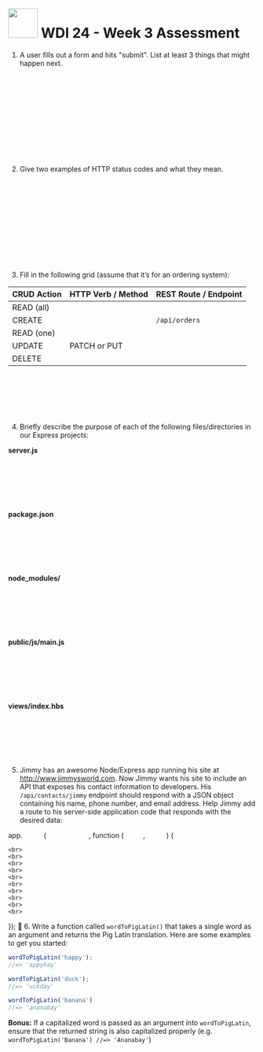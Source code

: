 # <img src="https://cloud.githubusercontent.com/assets/7833470/10899314/63829980-8188-11e5-8cdd-4ded5bcb6e36.png" height="60"> WDI 24 - Week 3 Assessment

1. A user fills out a form and hits "submit". List at least 3 things that might happen next.

  <br>
  <br>
  <br>
  <br>
  <br>
  <br>
  <br>
  <br>
  <br>
  <br>

2. Give two examples of HTTP status codes and what they mean.

  <br>
  <br>
  <br>
  <br>
  <br>
  <br>
  <br>
  <br>
  <br>
  <br>

3. Fill in the following grid (assume that it’s for an ordering system):

  | CRUD Action | HTTP Verb / Method | REST Route / Endpoint |
  | :--- | :--- | :--- |
  | READ (all) |  |  |
  | CREATE |  | `/api/orders` |
  | READ (one) |  |  |
  | UPDATE | PATCH or PUT |  |
  | DELETE |  |  |

  <br>
  <br>
  <br>
  <br>
  <br>

4. Briefly describe the purpose of each of the following files/directories in our Express projects:

  **server.js**

  <br>
  <br>
  <br>
  <br>
  <br>

  **package.json**

  <br>
  <br>
  <br>
  <br>
  <br>

  **node_modules/**

  <br>
  <br>
  <br>
  <br>
  <br>

  **public/js/main.js**

  <br>
  <br>
  <br>
  <br>
  <br>

  **views/index.hbs**

  <br>
  <br>
  <br>
  <br>
  <br>

5. Jimmy has an awesome Node/Express app running his site at http://www.jimmysworld.com. Now Jimmy wants his site to include an API that exposes his contact information to developers. His `/api/contacts/jimmy` endpoint should respond with a JSON object containing his name, phone number, and email address. Help Jimmy add a route to his server-side application code that responds with the desired data:

  app.&nbsp;&nbsp;&nbsp;&nbsp;&nbsp;&nbsp;&nbsp;&nbsp;&nbsp;&nbsp; (&nbsp;&nbsp;&nbsp;&nbsp;&nbsp;&nbsp;&nbsp;&nbsp;&nbsp;&nbsp;&nbsp;&nbsp;&nbsp;&nbsp;&nbsp;&nbsp;&nbsp;&nbsp;&nbsp;&nbsp;&nbsp;&nbsp;, function (&nbsp;&nbsp;&nbsp;&nbsp;&nbsp;&nbsp;&nbsp;&nbsp;&nbsp;&nbsp;, &nbsp;&nbsp;&nbsp;&nbsp;&nbsp;&nbsp;&nbsp;&nbsp;&nbsp;&nbsp;) {

    <br>
    <br>
    <br>
    <br>
    <br>
    <br>
    <br>
    <br>
    <br>
    <br>

  });

6. Write a function called `wordToPigLatin()` that takes a single word as an argument and returns the Pig Latin translation. Here are some examples to get you started:

  ```js
  wordToPigLatin('happy');
  //=> 'appyhay'

  wordToPigLatin('duck');
  //=> 'uckday'

  wordToPigLatin('banana')
  //=> 'ananabay'
  ```

  **Bonus:** If a capitalized word is passed as an argument into `wordToPigLatin`, ensure that the returned string is also capitalized properly (e.g. `wordToPigLatin('Banana') //=> 'Ananabay'`)

  <br>
  <br>
  <br>
  <br>
  <br>
  <br>
  <br>
  <br>
  <br>
  <br>

